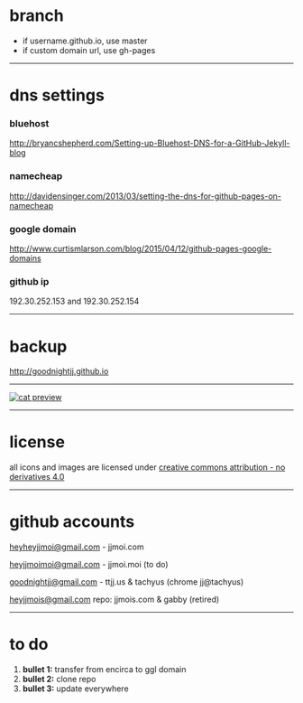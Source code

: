 # branch

- if username.github.io, use master
- if custom domain url, use gh-pages

----

# dns settings

### bluehost
http://bryancshepherd.com/Setting-up-Bluehost-DNS-for-a-GitHub-Jekyll-blog

### namecheap
http://davidensinger.com/2013/03/setting-the-dns-for-github-pages-on-namecheap

### google domain
http://www.curtismlarson.com/blog/2015/04/12/github-pages-google-domains

### github ip
192.30.252.153 and 192.30.252.154

----

# backup
http://goodnightjj.github.io

----

[![cat preview](http://www.jjmoi.com/img/cat.png)](http://www.jjmoi.com/img/cat.png)

----

# license

all icons and images are licensed under
[creative commons attribution - no derivatives 4.0](https://creativecommons.org/licenses/by-nd/4.0)

----

# github accounts

heyheyjjmoi@gmail.com - jjmoi.com

heyjjmoimoi@gmail.com - jjmoi.moi (to do)

goodnightjj@gmail.com - ttjj.us & tachyus (chrome jj@tachyus)

heyjjmois@gmail.com repo: jjmois.com & gabby (retired)

----

# to do

1. **bullet 1:** transfer from encirca to ggl domain
2. **bullet 2:** clone repo
3. **bullet 3:** update everywhere
